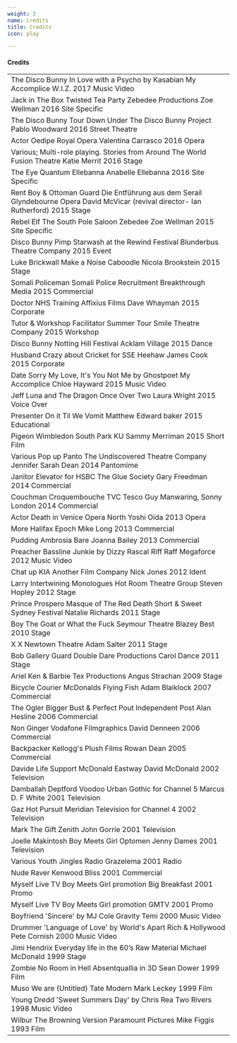 ```yaml
---
weight: 3
name: credits
title: Credits
icon: play

---
```


#### Credits

<div class="cf f4">
<table class="collapse"><!-- table table-hover -->
<tbody>
<tr class="hover-bg-near-white transition">
<td class="pt3 pb3">
  <span class="db b">The Disco Bunny</span>
  <span class="black">In Love with a Psycho by Kasabian</span>
  <span class="db ttu tracked fw4">My Accomplice</span>
  <span class="db ttu tracked-mega f5 fw5 mb2">W.I.Z.</span>
<span class="f5 ts1-white bg-light-gray br-pill serif i pa2 ma2">2017</span>
  <span class="f5 ts1-white bg-light-gray br-pill serif i pa2 ml2">Music Video</span></td>
</tr>
<tr class="hover-bg-near-white transition">
<td class="pt3 pb3">
  <span class="db b">Jack in The Box</span>
  <span class="black">Twisted Tea Party</span>
  <span class="db ttu tracked fw4">Zebedee Productions</span>
  <span class="db ttu tracked-mega f5 fw5 mb2">Zoe Wellman</span>
<span class="f5 ts1-white bg-light-gray br-pill serif i pa2 ma2">2016</span>
  <span class="f5 ts1-white bg-light-gray br-pill serif i pa2 ml2">Site Specific</span></td>
</tr>
<tr class="hover-bg-near-white transition">
<td class="pt3 pb3">
  <span class="db b">The Disco Bunny</span>
  <span class="black">Tour Down Under</span>
  <span class="db ttu tracked fw4">The Disco Bunny Project</span>
  <span class="db ttu tracked-mega f5 fw5 mb2">Pablo Woodward</span>
  <span class="f5 ts1-white bg-light-gray br-pill serif i pa2 ma2">2016</span>
  <span class="f5 ts1-white bg-light-gray br-pill serif i pa2 ml2">Street Theatre</span></td>
</tr>
<tr class="hover-bg-near-white transition">
<td class="pt3 pb3">
  <span class="db b">Actor</span>
  <span class="black">Oedipe</span>
  <span class="db ttu tracked fw4">Royal Opera</span>
  <span class="db ttu tracked-mega f5 fw5 mb2">Valentina Carrasco</span>
<span class="f5 ts1-white bg-light-gray br-pill serif i pa2 ma2">2016</span>
  <span class="f5 ts1-white bg-light-gray br-pill serif i pa2 ml2">Opera</span></td>
</tr>
<tr class="hover-bg-near-white transition">
<td class="pt3 pb3">
  <span class="db b">Various; Multi-role playing.</span>
  <span class="black">Stories from Around The World</span>
  <span class="db ttu tracked fw4">Fusion Theatre</span>
  <span class="db ttu tracked-mega f5 fw5 mb2">Katie Merrit</span>
<span class="f5 ts1-white bg-light-gray br-pill serif i pa2 ma2">2016</span>
  <span class="f5 ts1-white bg-light-gray br-pill serif i pa2 ml2">Stage</span></td>
</tr>
<tr class="hover-bg-near-white transition">
<td class="pt3 pb3">
  <span class="db b">The Eye</span>
  <span class="black">Quantum</span>
  <span class="db ttu tracked fw4">Ellebanna</span>
  <span class="db ttu tracked-mega f5 fw5 mb2">Anabelle Ellebanna</span>
<span class="f5 ts1-white bg-light-gray br-pill serif i pa2 ma2">2016</span>
  <span class="f5 ts1-white bg-light-gray br-pill serif i pa2 ml2">Site Specific</span></td>
</tr>
<tr class="hover-bg-near-white transition">
<td class="pt3 pb3">
  <span class="db b">Rent Boy & Ottoman Guard</span>
  <span class="black">Die Entführung aus dem Serail</span>
  <span class="db ttu tracked fw4">Glyndebourne Opera</span>
  <span class="db ttu tracked-mega f5 fw5 mb2">David McVicar (revival director- Ian Rutherford)</span>
<span class="f5 ts1-white bg-light-gray br-pill serif i pa2 ma2">2015</span>
  <span class="f5 ts1-white bg-light-gray br-pill serif i pa2 ml2">Stage</span></td>
</tr>
<tr class="hover-bg-near-white transition">
<td class="pt3 pb3">
  <span class="db b">Rebel Elf</span>
  <span class="black">The South Pole Saloon</span>
  <span class="db ttu tracked fw4">Zebedee</span>
  <span class="db ttu tracked-mega f5 fw5 mb2">Zoe Wellman</span>
<span class="f5 ts1-white bg-light-gray br-pill serif i pa2 ma2">2015</span>
  <span class="f5 ts1-white bg-light-gray br-pill serif i pa2 ml2">Site Specific</span></td>
</tr>
<tr class="hover-bg-near-white transition">
<td class="pt3 pb3">
  <span class="db b">Disco Bunny Pimp</span>
  <span class="black">Starwash at the Rewind Festival</span>
  <span class="db ttu tracked fw4">Blunderbus Theatre Company</span>
<span class="f5 ts1-white bg-light-gray br-pill serif i pa2 ma2">2015</span>
  <span class="f5 ts1-white bg-light-gray br-pill serif i pa2 ml2">Event</span></td>
</tr>
<tr class="hover-bg-near-white transition">
<td class="pt3 pb3">
  <span class="db b">Luke Brickwall</span>
  <span class="black">Make a Noise</span>
  <span class="db ttu tracked fw4">Caboodle</span>
  <span class="db ttu tracked-mega f5 fw5 mb2">Nicola Brookstein</span>
<span class="f5 ts1-white bg-light-gray br-pill serif i pa2 ma2">2015</span>
  <span class="f5 ts1-white bg-light-gray br-pill serif i pa2 ml2">Stage</span></td>
</tr>
<tr class="hover-bg-near-white transition">
<td class="pt3 pb3">
  <span class="db b">Somali Policeman</span>
  <span class="black">Somali Police Recruitment</span>
  <span class="db ttu tracked fw4">Breakthrough Media</span>
<span class="f5 ts1-white bg-light-gray br-pill serif i pa2 ma2">2015</span>
  <span class="f5 ts1-white bg-light-gray br-pill serif i pa2 ml2">Commercial</span></td>
</tr>
<tr class="hover-bg-near-white transition">
<td class="pt3 pb3">
  <span class="db b">Doctor</span>
  <span class="black">NHS Training</span>
  <span class="db ttu tracked fw4">Affixius Films</span>
  <span class="db ttu tracked-mega f5 fw5 mb2">Dave Whayman</span>
<span class="f5 ts1-white bg-light-gray br-pill serif i pa2 ma2">2015</span>
  <span class="f5 ts1-white bg-light-gray br-pill serif i pa2 ml2">Corporate</span></td>
</tr>
<tr class="hover-bg-near-white transition">
<td class="pt3 pb3">
  <span class="db b">Tutor & Workshop Facilitator</span>
  <span class="black">Summer Tour</span>
  <span class="db ttu tracked fw4">Smile Theatre Company</span>
<span class="f5 ts1-white bg-light-gray br-pill serif i pa2 ma2">2015</span>
  <span class="f5 ts1-white bg-light-gray br-pill serif i pa2 ml2">Workshop</span></td>
</tr>
<tr class="hover-bg-near-white transition">
<td class="pt3 pb3">
  <span class="db b">Disco Bunny</span>
  <span class="black">Notting Hill Festival</span>
  <span class="db ttu tracked fw4">Acklam Village</span>
<span class="f5 ts1-white bg-light-gray br-pill serif i pa2 ma2">2015</span>
  <span class="f5 ts1-white bg-light-gray br-pill serif i pa2 ml2">Dance</span></td>
</tr>
<tr class="hover-bg-near-white transition">
<td class="pt3 pb3">
  <span class="db b">Husband</span>
  <span class="black">Crazy about Cricket for SSE</span>
  <span class="db ttu tracked fw4">Heehaw</span>
  <span class="db ttu tracked-mega f5 fw5 mb2">James Cook</span>
<span class="f5 ts1-white bg-light-gray br-pill serif i pa2 ma2">2015</span>
  <span class="f5 ts1-white bg-light-gray br-pill serif i pa2 ml2">Corporate</span></td>
</tr>
<tr class="hover-bg-near-white transition">
<td class="pt3 pb3">
  <span class="db b">Date</span>
  <span class="black">Sorry My Love, It's You Not Me by Ghostpoet</span>
  <span class="db ttu tracked fw4">My Accomplice</span>
  <span class="db ttu tracked-mega f5 fw5 mb2">Chloe Hayward</span>
<span class="f5 ts1-white bg-light-gray br-pill serif i pa2 ma2">2015</span>
  <span class="f5 ts1-white bg-light-gray br-pill serif i pa2 ml2">Music Video</span></td>
</tr>
<tr class="hover-bg-near-white transition">
<td class="pt3 pb3">
  <span class="db b">Jeff</span>
  <span class="black">Luna and The Dragon</span>
  <span class="db ttu tracked fw4">Once Over Two</span>
  <span class="db ttu tracked-mega f5 fw5 mb2">Laura Wright</span>
<span class="f5 ts1-white bg-light-gray br-pill serif i pa2 ma2">2015</span>
  <span class="f5 ts1-white bg-light-gray br-pill serif i pa2 ml2">Voice Over</span></td>
</tr>
<tr class="hover-bg-near-white transition">
<td class="pt3 pb3">
  <span class="db b">Presenter</span>
  <span class="black">On it Til We Vomit</span>
  <span class="db ttu tracked-mega f5 fw5 mb2">Matthew Edward baker</span>
<span class="f5 ts1-white bg-light-gray br-pill serif i pa2 ma2">2015</span>
  <span class="f5 ts1-white bg-light-gray br-pill serif i pa2 ml2">Educational</span></td>
</tr>
<tr class="hover-bg-near-white transition">
<td class="pt3 pb3">
  <span class="db b">Pigeon</span>
  <span class="black">Wimbledon South Park</span>
  <span class="db ttu tracked fw4">KU</span>
  <span class="db ttu tracked-mega f5 fw5 mb2">Sammy Merriman</span>
<span class="f5 ts1-white bg-light-gray br-pill serif i pa2 ma2">2015</span>
  <span class="f5 ts1-white bg-light-gray br-pill serif i pa2 ml2">Short Film</span></td>
</tr>
<tr class="hover-bg-near-white transition">
<td class="pt3 pb3">
  <span class="db b">Various</span>
  <span class="black">Pop up Panto</span>
  <span class="db ttu tracked fw4">The Undiscovered Theatre Company</span>
  <span class="db ttu tracked-mega f5 fw5 mb2">Jennifer Sarah Dean</span>
<span class="f5 ts1-white bg-light-gray br-pill serif i pa2 ma2">2014</span>
  <span class="f5 ts1-white bg-light-gray br-pill serif i pa2 ml2">Pantomime</span></td>
</tr>
<tr class="hover-bg-near-white transition">
<td class="pt3 pb3">
  <span class="db b">Janitor</span>
  <span class="black">Elevator for HSBC</span>
  <span class="db ttu tracked fw4">The Glue Society</span>
  <span class="db ttu tracked-mega f5 fw5 mb2">Gary Freedman</span>
<span class="f5 ts1-white bg-light-gray br-pill serif i pa2 ma2">2014</span>
  <span class="f5 ts1-white bg-light-gray br-pill serif i pa2 ml2">Commercial</span></td>
</tr>
<tr class="hover-bg-near-white transition">
<td class="pt3 pb3">
  <span class="db b">Couchman</span>
  <span class="black">Croquembouche TVC</span>
  <span class="db ttu tracked fw4">Tesco</span>
  <span class="db ttu tracked-mega f5 fw5 mb2">Guy Manwaring, Sonny London</span>
<span class="f5 ts1-white bg-light-gray br-pill serif i pa2 ma2">2014</span>
  <span class="f5 ts1-white bg-light-gray br-pill serif i pa2 ml2">Commercial</span></td>
</tr>
<tr class="hover-bg-near-white transition">
<td class="pt3 pb3">
  <span class="db b">Actor</span>
  <span class="black">Death in Venice</span>
  <span class="db ttu tracked fw4">Opera North</span>
  <span class="db ttu tracked-mega f5 fw5 mb2">Yoshi Oida</span>
<span class="f5 ts1-white bg-light-gray br-pill serif i pa2 ma2">2013</span>
  <span class="f5 ts1-white bg-light-gray br-pill serif i pa2 ml2">Opera</span></td>
</tr>
<tr class="hover-bg-near-white transition">
<td class="pt3 pb3">
  <span class="db b">More</span>
  <span class="black">Halifax</span>
  <span class="db ttu tracked fw4">Epoch</span>
  <span class="db ttu tracked-mega f5 fw5 mb2">Mike Long</span>
<span class="f5 ts1-white bg-light-gray br-pill serif i pa2 ma2">2013</span>
  <span class="f5 ts1-white bg-light-gray br-pill serif i pa2 ml2">Commercial</span></td>
</tr>
<tr class="hover-bg-near-white transition">
<td class="pt3 pb3">
  <span class="db b">Pudding</span>
  <span class="black">Ambrosia</span>
  <span class="db ttu tracked fw4">Bare</span>
  <span class="db ttu tracked-mega f5 fw5 mb2">Joanna Bailey</span>
<span class="f5 ts1-white bg-light-gray br-pill serif i pa2 ma2">2013</span>
  <span class="f5 ts1-white bg-light-gray br-pill serif i pa2 ml2">Commercial</span></td>
</tr>
<tr class="hover-bg-near-white transition">
<td class="pt3 pb3">
  <span class="db b">Preacher</span>
  <span class="black">Bassline Junkie by Dizzy Rascal</span>
  <span class="db ttu tracked fw4">Riff Raff</span>
  <span class="db ttu tracked-mega f5 fw5 mb2">Megaforce</span>
<span class="f5 ts1-white bg-light-gray br-pill serif i pa2 ma2">2012</span>
  <span class="f5 ts1-white bg-light-gray br-pill serif i pa2 ml2">Music Video</span></td>
</tr>
<tr class="hover-bg-near-white transition">
<td class="pt3 pb3">
  <span class="db b">Chat up</span>
  <span class="black">KIA</span>
  <span class="db ttu tracked fw4">Another Film Company</span>
  <span class="db ttu tracked-mega f5 fw5 mb2">Nick Jones</span>
<span class="f5 ts1-white bg-light-gray br-pill serif i pa2 ma2">2012</span>
  <span class="f5 ts1-white bg-light-gray br-pill serif i pa2 ml2">Ident</span></td>
</tr>
<tr class="hover-bg-near-white transition">
<td class="pt3 pb3">
  <span class="db b">Larry</span>
  <span class="black">Intertwining Monologues</span>
  <span class="db ttu tracked fw4">Hot Room Theatre Group</span>
  <span class="db ttu tracked-mega f5 fw5 mb2">Steven Hopley</span>
<span class="f5 ts1-white bg-light-gray br-pill serif i pa2 ma2">2012</span>
  <span class="f5 ts1-white bg-light-gray br-pill serif i pa2 ml2">Stage</span></td>
</tr>
<tr class="hover-bg-near-white transition">
<td class="pt3 pb3">
  <span class="db b">Prince Prospero</span>
  <span class="black">Masque of The Red Death</span>
  <span class="db ttu tracked fw4">Short & Sweet Sydney Festival</span>
  <span class="db ttu tracked-mega f5 fw5 mb2">Natalie Richards</span>
<span class="f5 ts1-white bg-light-gray br-pill serif i pa2 ma2">2011</span>
  <span class="f5 ts1-white bg-light-gray br-pill serif i pa2 ml2">Stage</span></td>
</tr>
<tr class="hover-bg-near-white transition">
<td class="pt3 pb3">
  <span class="db b">Boy</span>
  <span class="black">The Goat or What the Fuck</span>
  <span class="db ttu tracked fw4">Seymour Theatre</span>
  <span class="db ttu tracked-mega f5 fw5 mb2">Blazey Best</span>
<span class="f5 ts1-white bg-light-gray br-pill serif i pa2 ma2">2010</span>
  <span class="f5 ts1-white bg-light-gray br-pill serif i pa2 ml2">Stage</span></td>
</tr>
<tr class="hover-bg-near-white transition">
<td class="pt3 pb3">
  <span class="db b">X</span>
  <span class="black">X</span>
  <span class="db ttu tracked fw4">Newtown Theatre</span>
  <span class="db ttu tracked-mega f5 fw5 mb2">Adam Salter</span>
<span class="f5 ts1-white bg-light-gray br-pill serif i pa2 ma2">2011</span>
  <span class="f5 ts1-white bg-light-gray br-pill serif i pa2 ml2">Stage</span></td>
</tr>
<tr class="hover-bg-near-white transition">
<td class="pt3 pb3">
  <span class="db b">Bob</span>
  <span class="black">Gallery Guard</span>
  <span class="db ttu tracked fw4">Double Dare Productions</span>
  <span class="db ttu tracked-mega f5 fw5 mb2">Carol Dance</span>
<span class="f5 ts1-white bg-light-gray br-pill serif i pa2 ma2">2011</span>
  <span class="f5 ts1-white bg-light-gray br-pill serif i pa2 ml2">Stage</span></td>
</tr>
<tr class="hover-bg-near-white transition">
<td class="pt3 pb3">
  <span class="db b">Ariel</span>
  <span class="black">Ken & Barbie</span>
  <span class="db ttu tracked fw4">Tex Productions</span>
  <span class="db ttu tracked-mega f5 fw5 mb2">Angus Strachan</span>
<span class="f5 ts1-white bg-light-gray br-pill serif i pa2 ma2">2009</span>
  <span class="f5 ts1-white bg-light-gray br-pill serif i pa2 ml2">Stage</span></td>
</tr>
<tr class="hover-bg-near-white transition">
<td class="pt3 pb3">
  <span class="db b">Bicycle Courier</span>
  <span class="black">McDonalds</span>
  <span class="db ttu tracked fw4">Flying Fish</span>
  <span class="db ttu tracked-mega f5 fw5 mb2">Adam Blaiklock</span>
<span class="f5 ts1-white bg-light-gray br-pill serif i pa2 ma2">2007</span>
  <span class="f5 ts1-white bg-light-gray br-pill serif i pa2 ml2">Commercial</span></td>
</tr>
<tr class="hover-bg-near-white transition">
<td class="pt3 pb3">
  <span class="db b">The Ogler</span>
  <span class="black">Bigger Bust & Perfect Pout</span>
  <span class="db ttu tracked fw4">Independent Post</span>
  <span class="db ttu tracked-mega f5 fw5 mb2">Alan Hesline</span>
<span class="f5 ts1-white bg-light-gray br-pill serif i pa2 ma2">2006</span>
  <span class="f5 ts1-white bg-light-gray br-pill serif i pa2 ml2">Commercial</span></td>
</tr>
<tr class="hover-bg-near-white transition">
<td class="pt3 pb3">
  <span class="db b">Non Ginger</span>
  <span class="black">Vodafone</span>
  <span class="db ttu tracked fw4">Filmgraphics</span>
  <span class="db ttu tracked-mega f5 fw5 mb2">David Denneen</span>
<span class="f5 ts1-white bg-light-gray br-pill serif i pa2 ma2">2006</span>
  <span class="f5 ts1-white bg-light-gray br-pill serif i pa2 ml2">Commercial</span></td>
</tr>
<tr class="hover-bg-near-white transition">
<td class="pt3 pb3">
  <span class="db b">Backpacker</span>
  <span class="black">Kellogg's</span>
  <span class="db ttu tracked fw4">Plush Films</span>
  <span class="db ttu tracked-mega f5 fw5 mb2">Rowan Dean</span>
<span class="f5 ts1-white bg-light-gray br-pill serif i pa2 ma2">2005</span>
  <span class="f5 ts1-white bg-light-gray br-pill serif i pa2 ml2">Commercial</span></td>
</tr>
<tr class="hover-bg-near-white transition">
<td class="pt3 pb3">
  <span class="db b">Davide</span>
  <span class="black">Life Support</span>
  <span class="db ttu tracked fw4">McDonald Eastway</span>
  <span class="db ttu tracked-mega f5 fw5 mb2">David McDonald</span>
<span class="f5 ts1-white bg-light-gray br-pill serif i pa2 ma2">2002</span>
  <span class="f5 ts1-white bg-light-gray br-pill serif i pa2 ml2">Television</span></td>
</tr>
<tr class="hover-bg-near-white transition">
<td class="pt3 pb3">
  <span class="db b">Damballah</span>
  <span class="black">Deptford Voodoo</span>
  <span class="db ttu tracked fw4">Urban Gothic for Channel 5</span>
  <span class="db ttu tracked-mega f5 fw5 mb2">Marcus D. F White</span>
<span class="f5 ts1-white bg-light-gray br-pill serif i pa2 ma2">2001</span>
  <span class="f5 ts1-white bg-light-gray br-pill serif i pa2 ml2">Television</span></td>
</tr>
<tr class="hover-bg-near-white transition">
<td class="pt3 pb3">
  <span class="db b">Gaz</span>
  <span class="black">Hot Pursuit</span>
  <span class="db ttu tracked fw4">Meridian Television for Channel 4</span>
<span class="f5 ts1-white bg-light-gray br-pill serif i pa2 ma2">2002</span>
  <span class="f5 ts1-white bg-light-gray br-pill serif i pa2 ml2">Television</span></td>
</tr>
<tr class="hover-bg-near-white transition">
<td class="pt3 pb3">
  <span class="db b">Mark</span>
  <span class="black">The Gift</span>
  <span class="db ttu tracked fw4">Zenith</span>
  <span class="db ttu tracked-mega f5 fw5 mb2">John Gorrie</span>
<span class="f5 ts1-white bg-light-gray br-pill serif i pa2 ma2">2001</span>
  <span class="f5 ts1-white bg-light-gray br-pill serif i pa2 ml2">Television</span></td>
</tr>
<tr class="hover-bg-near-white transition">
<td class="pt3 pb3">
  <span class="db b">Joelle Makintosh</span>
  <span class="black">Boy Meets Girl</span>
  <span class="db ttu tracked fw4">Optomen</span>
  <span class="db ttu tracked-mega f5 fw5 mb2">Jenny Dames</span>
<span class="f5 ts1-white bg-light-gray br-pill serif i pa2 ma2">2001</span>
  <span class="f5 ts1-white bg-light-gray br-pill serif i pa2 ml2">Television</span></td>
</tr>
<tr class="hover-bg-near-white transition">
<td class="pt3 pb3">
  <span class="db b">Various</span>
  <span class="black">Youth Jingles</span>
  <span class="db ttu tracked fw4">Radio Grazelema</span>
<span class="f5 ts1-white bg-light-gray br-pill serif i pa2 ma2">2001</span>
  <span class="f5 ts1-white bg-light-gray br-pill serif i pa2 ml2">Radio</span></td>
</tr>
<tr class="hover-bg-near-white transition">
<td class="pt3 pb3">
  <span class="db b">Nude Raver</span>
  <span class="black">Kenwood</span>
  <span class="db ttu tracked fw4">Bliss</span>
<span class="f5 ts1-white bg-light-gray br-pill serif i pa2 ma2">2001</span>
  <span class="f5 ts1-white bg-light-gray br-pill serif i pa2 ml2">Commercial</span></td>
</tr>
<tr class="hover-bg-near-white transition">
<td class="pt3 pb3">
  <span class="db b">Myself</span>
  <span class="black">Live TV Boy Meets Girl promotion</span>
  <span class="db ttu tracked fw4">Big Breakfast</span>
<span class="f5 ts1-white bg-light-gray br-pill serif i pa2 ma2">2001</span>
  <span class="f5 ts1-white bg-light-gray br-pill serif i pa2 ml2">Promo</span></td>
</tr>
<tr class="hover-bg-near-white transition">
<td class="pt3 pb3">
  <span class="db b">Myself</span>
  <span class="black">Live TV Boy Meets Girl promotion</span>
  <span class="db ttu tracked fw4">GMTV</span>
<span class="f5 ts1-white bg-light-gray br-pill serif i pa2 ma2">2001</span>
  <span class="f5 ts1-white bg-light-gray br-pill serif i pa2 ml2">Promo</span></td>
</tr>
<tr class="hover-bg-near-white transition">
<td class="pt3 pb3">
  <span class="db b">Boyfriend</span>
  <span class="black">'Sincere' by MJ Cole</span>
  <span class="db ttu tracked fw4">Gravity</span>
  <span class="db ttu tracked-mega f5 fw5 mb2">Temi</span>
<span class="f5 ts1-white bg-light-gray br-pill serif i pa2 ma2">2000</span>
  <span class="f5 ts1-white bg-light-gray br-pill serif i pa2 ml2">Music Video</span></td>
</tr>
<tr class="hover-bg-near-white transition">
<td class="pt3 pb3">
  <span class="db b">Drummer</span>
  <span class="black">'Language of Love' by World's Apart</span>
  <span class="db ttu tracked fw4">Rich & Hollywood</span>
  <span class="db ttu tracked-mega f5 fw5 mb2">Pete Cornish</span>
<span class="f5 ts1-white bg-light-gray br-pill serif i pa2 ma2">2000</span>
  <span class="f5 ts1-white bg-light-gray br-pill serif i pa2 ml2">Music Video</span></td>
</tr>
<tr class="hover-bg-near-white transition">
<td class="pt3 pb3">
  <span class="db b">Jimi Hendrix</span>
  <span class="black">Everyday life in the 60’s</span>
  <span class="db ttu tracked fw4">Raw Material</span>
  <span class="db ttu tracked-mega f5 fw5 mb2">Michael McDonald</span>
<span class="f5 ts1-white bg-light-gray br-pill serif i pa2 ma2">1999</span>
  <span class="f5 ts1-white bg-light-gray br-pill serif i pa2 ml2">Stage</span></td>
</tr>
<tr class="hover-bg-near-white transition">
<td class="pt3 pb3">
  <span class="db b">Zombie</span>
  <span class="black">No Room in Hell</span>
  <span class="db ttu tracked fw4">Absentquallia in 3D</span>
  <span class="db ttu tracked-mega f5 fw5 mb2">Sean Dower</span>
<span class="f5 ts1-white bg-light-gray br-pill serif i pa2 ma2">1999</span>
  <span class="f5 ts1-white bg-light-gray br-pill serif i pa2 ml2">Film</span></td>
</tr>
<tr class="hover-bg-near-white transition">
<td class="pt3 pb3">
  <span class="db b">Muso</span>
  <span class="black">We are (Untitled)</span>
  <span class="db ttu tracked fw4">Tate Modern</span>
  <span class="db ttu tracked-mega f5 fw5 mb2">Mark Leckey</span>
<span class="f5 ts1-white bg-light-gray br-pill serif i pa2 ma2">1999</span>
  <span class="f5 ts1-white bg-light-gray br-pill serif i pa2 ml2">Film</span></td>
</tr>
<tr class="hover-bg-near-white transition">
<td class="pt3 pb3">
  <span class="db b">Young Dredd</span>
  <span class="black">'Sweet Summers Day' by Chris Rea</span>
  <span class="db ttu tracked fw4">Two Rivers</span>
<span class="f5 ts1-white bg-light-gray br-pill serif i pa2 ma2">1998</span>
  <span class="f5 ts1-white bg-light-gray br-pill serif i pa2 ml2">Music Video</span></td>
</tr>
<tr class="hover-bg-near-white transition">
<td class="pt3 pb3">
  <span class="db b">Wilbur</span>
  <span class="black">The Browning Version</span>
  <span class="db ttu tracked fw4">Paramount Pictures</span>
  <span class="db ttu tracked-mega f5 fw5 mb2">Mike Figgis</span>
  <span class="f5 ts1-white bg-light-gray br-pill serif i pa2 ma2">1993</span>
  <span class="f5 ts1-white bg-light-gray br-pill serif i pa2 ml2">Film</span></td>
</tr>
</tbody>
</table>
</div>
